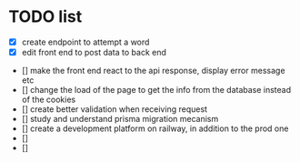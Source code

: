 # TODO list

 - [x] create endpoint to attempt a word
 - [x] edit front end to post data to back end 
 - [] make the front end react to the api response, display error message etc
 - [] change the load of the page to get the info from the database instead of the cookies
 - [] create better validation when receiving request
 - [] study and understand prisma migration mecanism
 - [] create a development platform on railway, in addition to the prod one
 - []
 - []